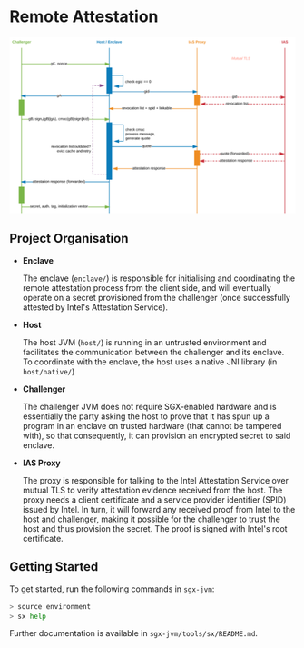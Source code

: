 # Remote Attestation

![Flow between Challenger, Host, ISV and IAS](challenger-flow.png "Remote Attestation Flow")

## Project Organisation

  * **Enclave**

    The enclave (`enclave/`) is responsible for initialising and coordinating
    the remote attestation process from the client side, and will eventually
    operate on a secret provisioned from the challenger (once successfully
    attested by Intel's Attestation Service).

  * **Host**

    The host JVM (`host/`) is running in an untrusted environment and
    facilitates the communication between the challenger and its enclave.
    To coordinate with the enclave, the host uses a native JNI library (in
    `host/native/`)

  * **Challenger**

    The challenger JVM does not require SGX-enabled hardware and is essentially
    the party asking the host to prove that it has spun up a program in an
    enclave on trusted hardware (that cannot be tampered with), so that
    consequently, it can provision an encrypted secret to said enclave.

  * **IAS Proxy**

    The proxy is responsible for talking to the Intel Attestation Service over
    mutual TLS to verify attestation evidence received from the host. The proxy
    needs a client certificate and a service provider identifier (SPID) issued
    by Intel. In turn, it will forward any received proof from Intel to the
    host and challenger, making it possible for the challenger to trust the
    host and thus provision the secret. The proof is signed with Intel's root
    certificate.

## Getting Started

To get started, run the following commands in `sgx-jvm`:

```bash
> source environment
> sx help
```

Further documentation is available in `sgx-jvm/tools/sx/README.md`.
